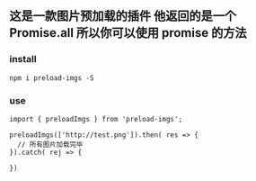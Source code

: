 ## 这是一款图片预加载的插件 他返回的是一个 Promise.all 所以你可以使用 promise 的方法

### install

`npm i preload-imgs -S`

### use

```
import { preloadImgs } from 'preload-imgs';

preloadImgs(['http://test.png']).then( res => {
  // 所有图片加载完毕
}).catch( rej => {

})
```
